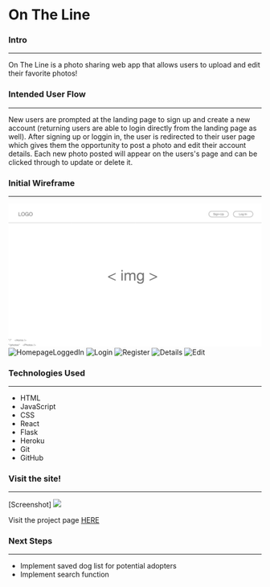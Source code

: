 # On The Line

### Intro
_______________________________________________________________________________________________________________________

On The Line is a photo sharing web app that allows users to upload and edit their favorite photos!


### Intended User Flow
_______________________________________________________________________________________________________________________
New users are prompted at the landing page to sign up and create a new account (returning users are able to login directly from the landing page as well).  After signing up or loggin in, the user is redirected to their user page which gives them the opportunity to post a photo and edit their account details.  Each new photo posted will appear on the users's page and can be clicked through to update or delete it.


### Initial Wireframe
_______________________________________________________________________________________________________________________

![Landing Page](wireframe/landing-page.png)
![HomepageLoggedIn](wireframe/homepage-loggedin-nav-wireframe.png)
![Login](wireframe/login-wireframe.png)
![Register](wireframe/registration-wireframe.png)
![Details](wireframe/account-details-wireframe.png)
![Edit](wireframe/edit-account-wireframe.png)

### Technologies Used
_______________________________________________________________________________________________________________________

* HTML
* JavaScript
* CSS
* React
* Flask
* Heroku
* Git
* GitHub


### Visit the site!
_______________________________________________________________________________________________________________________
[Screenshot] <img src="https://i.imgur.com/HgQQTjW.png">

Visit the project page <a href="https://fierce-brook-99190-react.herokuapp.com/">HERE</a>

### Next Steps
_______________________________________________________________________________________________________________________

* Implement saved dog list for potential adopters
* Implement search function
